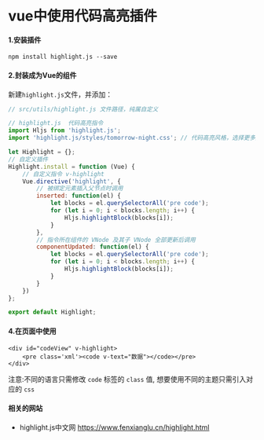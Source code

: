 # vue中使用代码高亮插件



#### 1.安装插件

```shell
npm install highlight.js --save
```



#### 2.封装成为Vue的组件

新建`highlight.js`文件，并添加：

```js
// src/utils/highlight.js 文件路径，纯属自定义

// highlight.js  代码高亮指令
import Hljs from 'highlight.js';
import 'highlight.js/styles/tomorrow-night.css'; // 代码高亮风格，选择更多风格需导入 node_modules/hightlight.js/styles/ 目录下其它css文件

let Highlight = {};
// 自定义插件
Highlight.install = function (Vue) {
    // 自定义指令 v-highlight
    Vue.directive('highlight', {
        // 被绑定元素插入父节点时调用
        inserted: function(el) {
            let blocks = el.querySelectorAll('pre code');
            for (let i = 0; i < blocks.length; i++) {
                Hljs.highlightBlock(blocks[i]);
            }
        },
        // 指令所在组件的 VNode 及其子 VNode 全部更新后调用
        componentUpdated: function(el) {
            let blocks = el.querySelectorAll('pre code');
            for (let i = 0; i < blocks.length; i++) {
                Hljs.highlightBlock(blocks[i]);
            }
        }
    })
};

export default Highlight;
```



#### 4.在页面中使用



```vue
<div id="codeView" v-highlight>
    <pre class='xml'><code v-text="数据"></code></pre>
</div>
```

注意:不同的语言只需修改 `code` 标签的 `class` 值, 想要使用不同的主题只需引入对应的 `css`

#### 相关的网站

- highlight.js中文网 https://www.fenxianglu.cn/highlight.html

